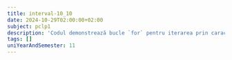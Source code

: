 ```yaml
---
title: interval-10_10
date: 2024-10-29T02:00:00+02:00
subject: pclp1
description: 'Codul demonstrează bucle `for` pentru iterarea prin caractere `char`, condiții `if` pentru controlul formatării ieșirii (`printf`) și incrementarea variabilelor. Ilustrează afișarea secvențială cu o întrerupere de linie.'
tags: []
uniYearAndSemester: 11
---
```


